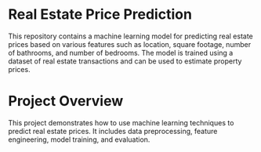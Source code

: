# Real Estate Price Prediction
This repository contains a machine learning model for predicting real estate prices based on various features such as location, square footage, number of bathrooms, and number of bedrooms. The model is trained using a dataset of real estate transactions and can be used to estimate property prices.
# Project Overview
This project demonstrates how to use machine learning techniques to predict real estate prices. It includes data preprocessing, feature engineering, model training, and evaluation.
